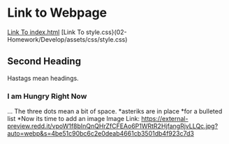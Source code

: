 # Link to Webpage
[Link To index.html](02-Homework/Develop/index.html)
[Link To style.css}(02-Homework/Develop/assets/css/style.css)

## Second Heading
Hastags mean headings. 

### I am Hungry Right Now
...
The three dots mean a bit of space.
*asteriks are in place
*for a bulleted list
*Now its time to add an image
Image Link: https://external-preview.redd.it/vpoW1f8bInQnQHrZfCFEAo6P1WRtR2HjfangRjvLLQc.jpg?auto=webp&s=4be51c90bc6c2e0deab4661cb3501db4f923c7d3
